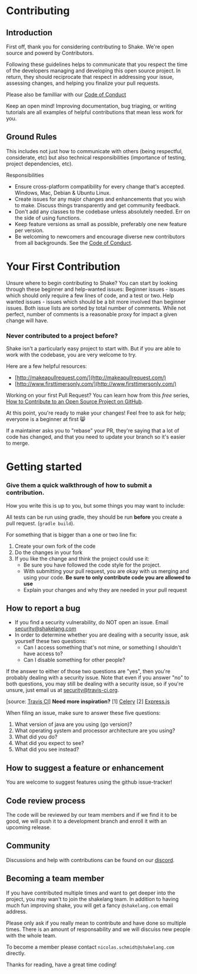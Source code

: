 # Contributing

## Introduction

First off, thank you for considering contributing to Shake. We're open source and powerd by Contributors.

Following these guidelines helps to communicate that you respect the time of the developers managing and developing this open source project. In return, they should reciprocate that respect in addressing your issue, assessing changes, and helping you finalize your pull requests.

Please also be familliar with our [Code of Conduct](https://github.com/shakelang/shake/CODE_OF_CONDUCT.md)

Keep an open mind! Improving documentation, bug triaging, or writing tutorials are all examples of helpful contributions that mean less work for you.

## Ground Rules
This includes not just how to communicate with others (being respectful, considerate, etc) but also technical responsibilities (importance of testing, project dependencies, etc).

Responsibilities
 * Ensure cross-platform compatibility for every change that's accepted. Windows, Mac, Debian & Ubuntu Linux.
 * Create issues for any major changes and enhancements that you wish to make. Discuss things transparently and get community feedback.
 * Don't add any classes to the codebase unless absolutely needed. Err on the side of using functions.
 * Keep feature versions as small as possible, preferably one new feature per version.
 * Be welcoming to newcomers and encourage diverse new contributors from all backgrounds. See the [Code of Conduct](https://github.com/shakelang/shake/CODE_OF_CONDUCT.md).

# Your First Contribution

Unsure where to begin contributing to Shake? You can start by looking through these beginner and help-wanted issues:
Beginner issues - issues which should only require a few lines of code, and a test or two.
Help wanted issues - issues which should be a bit more involved than beginner issues.
Both issue lists are sorted by total number of comments. While not perfect, number of comments is a reasonable proxy for impact a given change will have.

### Never contributed to a project before?

Shake isn't a particularly easy project to start with. But if you are able to work with the codebase, you are very welcome to try. 

Here are a few helpful resources:
- [http://makeapullrequest.com/](http://makeapullrequest.com/) 
- [http://www.firsttimersonly.com/](http://www.firsttimersonly.com/)

Working on your first Pull Request? You can learn how from this *free* series, [How to Contribute to an Open Source Project on GitHub](https://egghead.io/series/how-to-contribute-to-an-open-source-project-on-github).

At this point, you're ready to make your changes! Feel free to ask for help; everyone is a beginner at first :smile_cat:

If a maintainer asks you to "rebase" your PR, they're saying that a lot of code has changed, and that you need to update your branch so it's easier to merge.

# Getting started
### Give them a quick walkthrough of how to submit a contribution.
How you write this is up to you, but some things you may want to include:

All tests can be run using gradle, they should be run **before** you create a pull request. (`gradle build`).

For something that is bigger than a one or two line fix:

1. Create your own fork of the code
2. Do the changes in your fork
3. If you like the change and think the project could use it:
    * Be sure you have followed the code style for the project.
    * With submitting your pull request, you are okay with us merging and using your code. **Be sure to only contribute code you are allowed to use**
    * Explain your changes and why they are needed in your pull request

## How to report a bug

- If you find a security vulnerability, do NOT open an issue. Email [security@shakelang.com](mailto:security@shakelang.com)
-  In order to determine whether you are dealing with a security issue, ask yourself these two questions:
   * Can I access something that's not mine, or something I shouldn't have access to?
   * Can I disable something for other people?

If the answer to either of those two questions are "yes", then you're probably dealing with a security issue. Note that even if you answer "no" to both questions, you may still be dealing with a security issue, so if you're unsure, just email us at security@travis-ci.org.

[source: [Travis CI](https://github.com/travis-ci/travis-ci/blob/master/CONTRIBUTING.md)] **Need more inspiration?** [1] [Celery](https://github.com/celery/celery/blob/master/CONTRIBUTING.rst#security) [2] [Express.js](https://github.com/expressjs/express/blob/master/Security.md)

 When filing an issue, make sure to answer these five questions:

 1. What version of java are you using (go version)?
 2. What operating system and processor architecture are you using?
 3. What did you do?
 4. What did you expect to see?
 5. What did you see instead?

## How to suggest a feature or enhancement

You are welcome to suggest features using the github issue-tracker!

## Code review process

The code will be reviewed by our team members and if we find it to be good, we will push it to a development branch and enroll it with an upcoming release.

## Community

Discussions and help with contributions can be found on our [discord](https://discord.shakelang.com/).

## Becoming a team member

If you have contributed multiple times and want to get deeper into the project, you may wan't to join the shakelang team. In addition to having much fun improving shake,
you will get a fancy `@shakelang.com` email address.

Please only ask if you really mean to contribute and have done so multiple times. There is an amount of responsability and we will discuiss new people with the whole team.

To become a member please contact `nicolas.schmidt@shakelang.com` directly.

Thanks for reading, have a great time coding!
